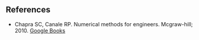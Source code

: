 ## References

- Chapra SC, Canale RP. Numerical methods for engineers. Mcgraw-hill; 2010. [Google Books](https://books.google.co.in/books/about/Numerical_Methods_for_Engineers.html?id=jMwjngEACAAJ&redir_esc=y)
